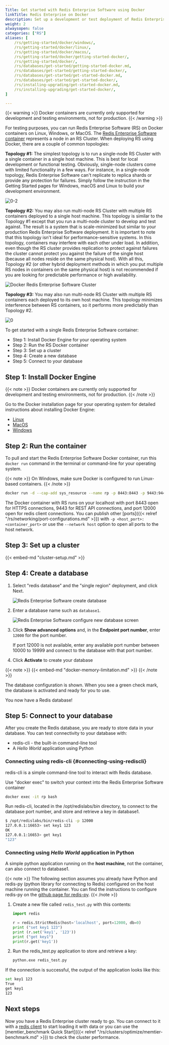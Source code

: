 ```yaml
---
Title: Get started with Redis Enterprise Software using Docker
linkTitle: Redis Enterprise on Docker
description: Set up a development or test deployment of Redis Enterprise Software using Docker.
weight: 2
alwaysopen: false
categories: ["RS"]
aliases: [
    /rs/getting-started/docker/windows/,
    /rs/getting-started/docker/linux/,
    /rs/getting-started/docker/macos/,
    /rs/getting-started/docker/getting-started-docker/,
    /rs/getting-started/docker/,
    /rs/databases/get-started/getting-started-docker.md,
    /rs/databases/get-started/getting-started-docker/,
    /rs/databases/get-started/get-started-docker.md,
    /rs/databases/get-started/get-started-docker/,
    /rs/installing-upgrading/get-started-docker.md,
    /rs/installing-upgrading/get-started-docker/,
]

---
```

{{< warning >}}
Docker containers are currently only supported for development and testing environments, not for production.
{{< /warning >}}

For testing purposes, you can run Redis Enterprise Software (RS) on Docker containers on
Linux, Windows, or MacOS.
The [Redis Enterprise Software container](https://hub.docker.com/r/redislabs/redis/)
represents a node in an RS Cluster. When deploying RS using Docker, there are a couple
of common topologies:

**Topology #1:** The simplest topology is to run a single-node RS Cluster with a single container in a single host machine. This is best for local development or functional testing. Obviously, single-node clusters come with limited functionality in a few ways. For instance, in a single-node topology, Redis Enterprise Software can't replicate to replica shards or provide any protection for failures. Simply follow the instruction in the Getting Started pages for Windows, macOS and Linux to build your development environment.

![0-2](/images/rs/RS-Docker-container.png)

**Topology #2:** You may also run multi-node RS Cluster with multiple RS containers deployed to a single host machine. This topology is similar to the Topology #1 except that you run a multi-node cluster to develop and test against. The result is a system that is scale-minimized but similar to your production Redis Enterprise Software deployment. It is important to note that this topology isn't ideal for performance-sensitive systems. In this topology, containers may interfere with each other under load. In addition, even though the RS cluster provides replication to protect against failures  the cluster cannot protect you against the failure of the single host (because all nodes reside on the same physical host). With all this, Topology #2 (or other hybrid deployment methods in which you put multiple RS nodes in containers on the same physical host) is not recommended if you are looking for predictable performance or high availability.

![Docker Redis Enterprise Software Cluster](/images/rs/RS-Docker-cluster-single-host.png)

**Topology #3:** You may also run multi-node RS Cluster with multiple RS containers each deployed to its own host machine. This topology minimizes interference between RS containers, so it performs more predictably than Topology #2.

![0](/images/rs/RS-Docker-cluster-multi-host.png)

To get started with a single Redis Enterprise Software container:

- Step 1: Install Docker Engine for your operating system
- Step 2: Run the RS Docker container
- Step 3: Set up a cluster
- Step 4: Create a new database
- Step 5: Connect to your database

## Step 1: Install Docker Engine

{{< note >}}
Docker containers are currently only supported for development and testing environments, not for production.
{{< /note >}}

Go to the Docker installation page for your operating system for detailed instructions
about installing Docker Engine:

- [Linux](https://docs.docker.com/install/#supported-platforms)
- [MacOS](https://docs.docker.com/docker-for-mac/install/)
- [Windows](https://store.docker.com/editions/community/docker-ce-desktop-windows)

## Step 2: Run the container

To pull and start the Redis Enterprise Software Docker container, run this
`docker run` command in the terminal or command-line for your operating system.

{{< note >}}
On Windows, make sure Docker is configured to run Linux-based containers.
{{< /note >}}

```sh
docker run -d --cap-add sys_resource --name rp -p 8443:8443 -p 9443:9443 -p 12000:12000 redislabs/redis
```

The Docker container with RS runs on your localhost with port 8443 open for HTTPS
connections, 9443 for REST API connections, and port 12000 open for redis client connections.
You can publish other [ports]({{< relref "/rs/networking/port-configurations.md" >}})
with `-p <host_port>:<container_port>` or use the `--network host` option to open all ports to the host network.

## Step 3: Set up a cluster

{{< embed-md "cluster-setup.md" >}}

## Step 4: Create a database

1. Select "redis database" and the "single region" deployment, and click Next.

    ![Redis Enterprise Software create database](/images/rs/getstarted-newdatabase.png)

1. Enter a database name such as `database1`.

    ![Redis Enterprise Software configure new database
screen](/images/rs/getstarted-createdatabase.png)

1. Click **Show advanced options** and, in the **Endpoint port number**,
enter `12000` for the port number.

    If port 12000 is not available, enter any available port number between 10000 to 19999
    and connect to the database with that port number.

1. Click **Activate** to create your database

{{< note >}}
{{< embed-md "docker-memory-limitation.md" >}}
{{< /note >}}

The database configuration is shown.
When you see a green check mark, the database is activated and ready for you to use.

You now have a Redis database!

## Step 5: Connect to your database

After you create the Redis database, you are ready to store data in your
database. You can test connectivity to your database with:

- redis-cli - the built-in command-line tool
- A _Hello World_ application using Python

### Connecting using redis-cli {#connecting-using-rediscli}

redis-cli is a simple command-line tool to interact with Redis database.

Use "docker exec" to switch your context into the Redis Enterprise
Software container

```sh
docker exec -it rp bash
```

Run redis-cli, located in the /opt/redislabs/bin directory, to connect
to the database port number, and store and retrieve a key in database1.

```sh
$ /opt/redislabs/bin/redis-cli -p 12000
127.0.0.1:16653> set key1 123
OK
127.0.0.1:16653> get key1
"123"
```

### Connecting using _Hello World_ application in Python

A simple python application running on the **host machine**, not the
container, can also connect to database1.

{{< note >}}
The following section assumes you already have Python
and redis-py (python library for connecting to Redis) configured on the host machine running the container.
You can find the instructions to configure redis-py on the [github page for redis-py](https://github.com/andymccurdy/redis-py).
{{< /note >}}

1. Create a new file called `redis_test.py` with this contents:

    ```python
    import redis

    r = redis.StrictRedis(host='localhost', port=12000, db=0)
    print ("set key1 123")
    print (r.set('key1', '123'))
    print ("get key1")
    print(r.get('key1'))
    ```

1. Run the redis_test.py application to store and retrieve a key:

    ```sh
    python.exe redis_test.py
    ```

If the connection is successful, the output of the application looks like this:

```sh
set key1 123
True
get key1
123
```

## Next steps

Now you have a Redis Enterprise cluster ready to go. You can connect to it with
a [redis client](https://redis.io/clients) to start loading it with data or
you can use the [memtier_benchmark Quick Start]({{< relref "/rs/clusters/optimize/memtier-benchmark.md" >}})
to check the cluster performance.
